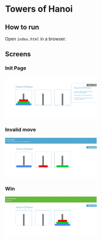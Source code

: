 # Towers of Hanoi

## How to run
Open `index.html` in a browser.

## Screens

### Init Page
<img src="docs/init_page.png" width=300/> 

### Invalid move
<img src="docs/invalid_move.png" width=300/> 

### Win
<img src="docs/WIN.png" width=300/> 
